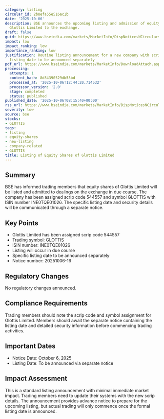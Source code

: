 ```yaml
---
category: listing
circular_id: 2b8efa55e516ac1b
date: '2025-10-06'
description: BSE announces the upcoming listing and admission of equity shares of
  Glottis Limited to the exchange.
draft: false
guid: https://www.bseindia.com/markets/MarketInfo/DispNoticesNCirculars.aspx?Noticeid={2A137481-CD80-48B4-8E4F-B297AB128316}&noticeno=20251006-16&dt=10/06/2025&icount=16&totcount=28&flag=0
impact: low
impact_ranking: low
importance_ranking: low
justification: Routine listing announcement for a new company with scrip code assignment;
  listing date to be announced separately
pdf_url: https://www.bseindia.com/markets/MarketInfo/DownloadAttach.aspx?id=20251006-16&attachedId=
processing:
  attempts: 1
  content_hash: 8d34390529db55bd
  processed_at: '2025-10-06T12:44:20.714532'
  processor_version: '2.0'
  stage: completed
  status: published
published_date: '2025-10-06T08:15:40+00:00'
rss_url: https://www.bseindia.com/markets/MarketInfo/DispNoticesNCirculars.aspx?Noticeid={2A137481-CD80-48B4-8E4F-B297AB128316}&noticeno=20251006-16&dt=10/06/2025&icount=16&totcount=28&flag=0
severity: low
source: bse
stocks:
- GLOTTIS
tags:
- listing
- equity-shares
- new-listing
- company-related
- GLOTTIS
title: Listing of Equity Shares of Glottis Limited
---
```


## Summary

BSE has informed trading members that equity shares of Glottis Limited will be listed and admitted to dealings on the exchange in due course. The company has been assigned scrip code 544557 and symbol GLOTTIS with ISIN number INE0TQE01026. The specific listing date and security details will be communicated through a separate notice.

## Key Points

- Glottis Limited has been assigned scrip code 544557
- Trading symbol: GLOTTIS
- ISIN number: INE0TQE01026
- Listing will occur in due course
- Specific listing date to be announced separately
- Notice number: 20251006-16

## Regulatory Changes

No regulatory changes announced.

## Compliance Requirements

Trading members should note the scrip code and symbol assignment for Glottis Limited. Members should await the separate notice containing the listing date and detailed security information before commencing trading activities.

## Important Dates

- Notice Date: October 6, 2025
- Listing Date: To be announced via separate notice

## Impact Assessment

This is a standard listing announcement with minimal immediate market impact. Trading members need to update their systems with the new scrip details. The announcement provides advance notice to prepare for the upcoming listing, but actual trading will only commence once the formal listing date is announced.